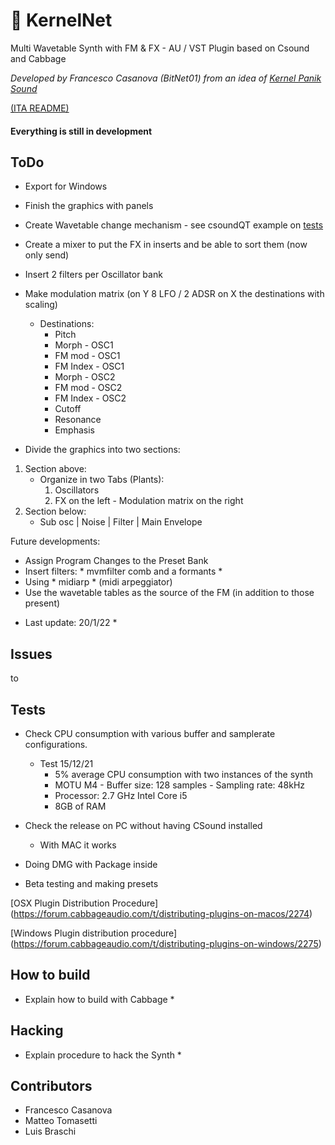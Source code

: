 # 👾 KernelNet
Multi Wavetable Synth with FM & FX - AU / VST Plugin based on Csound and Cabbage

*Developed by Francesco Casanova (BitNet01) from an idea of [Kernel Panik Sound](https://www.facebook.com/kernelpaniksound)*

[(ITA README)](/README_ita.md)

#### Everything is still in development

## ToDo

- Export for Windows
- Finish the graphics with panels
- Create Wavetable change mechanism - see csoundQT example on [tests](/tests)
- Create a mixer to put the FX in inserts and be able to sort them (now only send)

- Insert 2 filters per Oscillator bank

- Make modulation matrix (on Y 8 LFO / 2 ADSR on X the destinations with scaling)
   - Destinations:
      - Pitch
      - Morph - OSC1
      - FM mod - OSC1
      - FM Index - OSC1
      - Morph - OSC2
      - FM mod - OSC2
      - FM Index - OSC2
      - Cutoff
      - Resonance
      - Emphasis

- Divide the graphics into two sections:
1) Section above:
    - Organize in two Tabs (Plants):
      1) Oscillators
      2) FX on the left - Modulation matrix on the right
2) Section below:
    - Sub osc | Noise | Filter | Main Envelope

Future developments:
- Assign Program Changes to the Preset Bank
- Insert filters: * mvmfilter comb and a formants *
- Using * midiarp * (midi arpeggiator)
- Use the wavetable tables as the source of the FM (in addition to those present)

* Last update: 20/1/22 *

## Issues
to

## Tests
- Check CPU consumption with various buffer and samplerate configurations.
  - Test 15/12/21
    - 5% average CPU consumption with two instances of the synth
    - MOTU M4 - Buffer size: 128 samples - Sampling rate: 48kHz
    - Processor: 2.7 GHz Intel Core i5
    - 8GB of RAM

- Check the release on PC without having CSound installed
  - With MAC it works

- Doing DMG with Package inside

- Beta testing and making presets


[OSX Plugin Distribution Procedure] (https://forum.cabbageaudio.com/t/distributing-plugins-on-macos/2274)

[Windows Plugin distribution procedure] (https://forum.cabbageaudio.com/t/distributing-plugins-on-windows/2275)


## How to build
* Explain how to build with Cabbage *

## Hacking
* Explain procedure to hack the Synth *


## Contributors

- Francesco Casanova
- Matteo Tomasetti
- Luis Braschi
